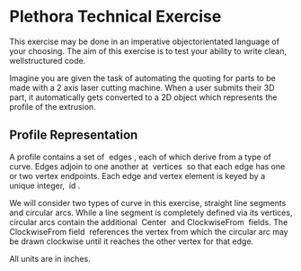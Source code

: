 Plethora Technical Exercise
===

This exercise may be done in an imperative object­orientated language of your choosing. The aim of this exercise is to test your ability to write clean, well­structured code. 
 
Imagine you are given the task of automating the quoting for parts to be made with a 2 axis laser cutting machine. When a user submits their 3D part, it automatically gets converted to a 2D object which represents the profile of the extrusion. 

Profile Representation
---

A profile contains a set of ​ edges ​, each of which derive from a type of curve. Edges adjoin to one another at ​ vertices ​ so that each edge has one or two vertex endpoints. Each edge and vertex element is keyed by a unique integer, ​ id ​. 
 
We will consider two types of curve in this exercise, straight line segments and circular arcs. While a line segment is completely defined via its vertices, circular arcs contain the additional ​ Center ​ and ​ ClockwiseFrom ​ fields. The ​ ClockwiseFrom field ​ references the vertex from which the circular arc may be drawn clockwise until it reaches the other vertex for that edge.
 
All units are in inches. 